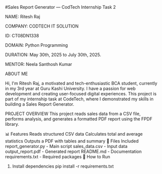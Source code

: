 #Sales Report Generator — CodTech Internship Task 2

NAME: Ritesh Raj

COMPANY: CODTECH IT SOLUTION

ID: CT08DN1338

DOMAIN: Python Programming

DURATION: May 30th, 2025 to July 30th, 2025.

MENTOR: Neela Santhosh Kumar

ABOUT ME

Hi, I'm Ritesh Raj, a motivated and tech-enthusiastic BCA student, currently in my 3rd year at Guru Kashi University. I have a passion for web development and creating user-focused digital experiences. This project is part of my internship task at CodeTech, where I demonstrated my skills in building a Sales Report Generator.

PROJECT OVERVIEW
This project reads sales data from a CSV file, performs analysis, and generates a formatted PDF report using the FPDF library.

📊 Features
Reads structured CSV data
Calculates total and average statistics
Outputs a PDF with tables and summary
📁 Files Included
report_generator.py - Main script
sales_data.csv - Input data
output_report.pdf - Generated report
README.md - Documentation
requirements.txt - Required packages
🚀 How to Run
1. Install dependencies
pip install -r requirements.txt
